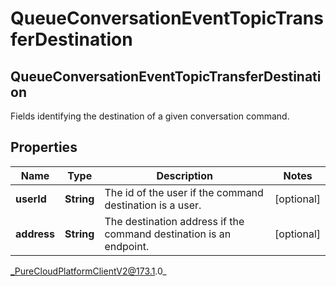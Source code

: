 # QueueConversationEventTopicTransferDestination

## QueueConversationEventTopicTransferDestination
Fields identifying the destination of a given conversation command.

## Properties

|Name | Type | Description | Notes|
|------------ | ------------- | ------------- | -------------|
| **userId** | **String** | The id of the user if the command destination is a user. | [optional] |
| **address** | **String** | The destination address if the command destination is an endpoint. | [optional] |



_PureCloudPlatformClientV2@173.1.0_
